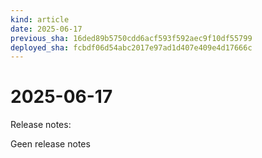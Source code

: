 ```yaml
---
kind: article
date: 2025-06-17
previous_sha: 16ded89b5750cdd6acf593f592aec9f10df55799
deployed_sha: fcbdf06d54abc2017e97ad1d407e409e4d17666c
---
```


# 2025-06-17

Release notes:

Geen release notes
